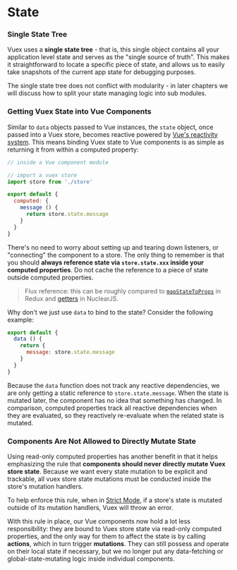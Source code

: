# State

### Single State Tree

Vuex uses a **single state tree** - that is, this single object contains all your application level state and serves as the "single source of truth". This makes it straightforward to locate a specific piece of state, and allows us to easily take snapshots of the current app state for debugging purposes.

The single state tree does not conflict with modularity - in later chapters we will discuss how to split your state managing logic into sub modules.

### Getting Vuex State into Vue Components

Similar to `data` objects passed to Vue instances, the `state` object, once passed into a Vuex store, becomes reactive powered by [Vue's reactivity system](http://vuejs.org/guide/reactivity.html). This means binding Vuex state to Vue components is as simple as returning it from within a computed property:

``` js
// inside a Vue component module

// import a vuex store
import store from './store'

export default {
  computed: {
    message () {
      return store.state.message
    }
  }
}
```

There's no need to worry about setting up and tearing down listeners, or "connecting" the component to a store. The only thing to remember is that you should **always reference state via `store.state.xxx` inside your computed properties**. Do not cache the reference to a piece of state outside computed properties.

> Flux reference: this can be roughly compared to [`mapStateToProps`](https://github.com/rackt/react-redux/blob/master/docs/api.md#connectmapstatetoprops-mapdispatchtoprops-mergeprops-options) in Redux and [getters](https://optimizely.github.io/nuclear-js/docs/04-getters.html) in NuclearJS.

Why don't we just use `data` to bind to the state? Consider the following example:

``` js
export default {
  data () {
    return {
      message: store.state.message
    }
  }
}
```

Because the `data` function does not track any reactive dependencies, we are only getting a static reference to `store.state.message`. When the state is mutated later, the component has no idea that something has changed. In comparison, computed properties track all reactive dependencies when they are evaluated, so they reactively re-evaluate when the related state is mutated.

### Components Are Not Allowed to Directly Mutate State

Using read-only computed properties has another benefit in that it helps emphasizing the rule that **components should never directly mutate Vuex store state**. Because we want every state mutation to be explicit and trackable, all vuex store state mutations must be conducted inside the store's mutation handlers.

To help enforce this rule, when in [Strict Mode](strict.md), if a store's state is mutated outside of its mutation handlers, Vuex will throw an error.

With this rule in place, our Vue components now hold a lot less responsibility: they are bound to Vuex store state via read-only computed properties, and the only way for them to affect the state is by calling **actions**, which in turn trigger **mutations**. They can still possess and operate on their local state if necessary, but we no longer put any data-fetching or global-state-mutating logic inside individual components.
